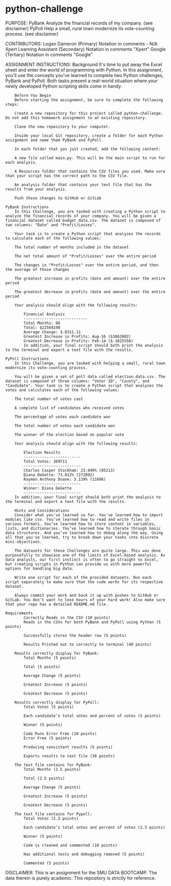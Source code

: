 # python-challenge

PURPOSE:
    PyBank
        Analyze the financial records of my company. (see disclaimer)
    PyPoll
        Help a small, rural town modernize its vote-counting process. (see disclaimer)

CONTRIBUTORS:
    Logan Dameron (Primary)
        Notation in comments - N/A
    Xpert Learning Assistant (Secondary)
        Notation in comments "Xpert"
    Google (Tertiary)
        Notation in comments "Google" 

ASSIGNMENT INSTRUCTIONS:
    Background
        It's time to put away the Excel sheet and enter the world of programming with Python. In this assignment, you'll use the concepts you've learned to complete two Python challenges, PyBank and PyPoll. Both tasks present a real-world situation where your newly developed Python scripting skills come in handy.
        
        Before You Begin
        Before starting the assignment, be sure to complete the following steps:
        
        Create a new repository for this project called python-challenge. Do not add this homework assignment to an existing repository.
        
        Clone the new repository to your computer.
        
        Inside your local Git repository, create a folder for each Python assignment and name them PyBank and PyPoll.
        
        In each folder that you just created, add the following content:
        
        A new file called main.py. This will be the main script to run for each analysis.
        
        A Resources folder that contains the CSV files you used. Make sure that your script has the correct path to the CSV file.
        
        An analysis folder that contains your text file that has the results from your analysis.
        
        Push these changes to GitHub or GitLab
        
    PyBank Instructions
        In this Challenge, you are tasked with creating a Python script to analyze the financial records of your company. You will be given a financial dataset called budget_data.csv. The dataset is composed of two columns: "Date" and "Profit/Losses".
        
        Your task is to create a Python script that analyzes the records to calculate each of the following values:
        
        The total number of months included in the dataset
        
        The net total amount of "Profit/Losses" over the entire period
        
        The changes in "Profit/Losses" over the entire period, and then the average of those changes
        
        The greatest increase in profits (date and amount) over the entire period
        
        The greatest decrease in profits (date and amount) over the entire period
        
        Your analysis should align with the following results:
        
            Financial Analysis
            ----------------------------
            Total Months: 86
            Total: $22564198
            Average Change: $-8311.11
            Greatest Increase in Profits: Aug-16 ($1862002)
            Greatest Decrease in Profits: Feb-14 ($-1825558)
            In addition, your final script should both print the analysis to the terminal and export a text file with the results.
        
    PyPoll Instructions
        In this Challenge, you are tasked with helping a small, rural town modernize its vote-counting process.
        
        You will be given a set of poll data called election_data.csv. The dataset is composed of three columns: "Voter ID", "County", and "Candidate". Your task is to create a Python script that analyzes the votes and calculates each of the following values:
        
        The total number of votes cast
        
        A complete list of candidates who received votes
        
        The percentage of votes each candidate won
        
        The total number of votes each candidate won
        
        The winner of the election based on popular vote
        
        Your analysis should align with the following results:
        
            Election Results
            -------------------------
            Total Votes: 369711
            -------------------------
            Charles Casper Stockham: 23.049% (85213)
            Diana DeGette: 73.812% (272892)
            Raymon Anthony Doane: 3.139% (11606)
            -------------------------
            Winner: Diana DeGette
            -------------------------
        In addition, your final script should both print the analysis to the terminal and export a text file with the results.
        
        Hints and Considerations
        Consider what you've learned so far. You've learned how to import modules like csv. You’ve learned how to read and write files in various formats. You’ve learned how to store content in variables, lists, and dictionaries. You’ve learned how to iterate through basic data structures. And you’ve learned how to debug along the way. Using all that you've learned, try to break down your tasks into discrete mini-objectives.
        
        The datasets for these Challenges are quite large. This was done purposefully to showcase one of the limits of Excel-based analysis. As data analysts, our first instinct is often to go straight to Excel, but creating scripts in Python can provide us with more powerful options for handling big data.
        
        Write one script for each of the provided datasets. Run each script separately to make sure that the code works for its respective dataset.
        
        Always commit your work and back it up with pushes to GitHub or GitLab. You don't want to lose hours of your hard work! Also make sure that your repo has a detailed README.md file.
        
    Requirements
            Correctly Reads in the CSV (10 points)
            Reads in the CSVs for both PyBank and PyPoll using Python (5 points)
            
            Successfully stores the header row (5 points)
            
            Results Printed out to correctly to terminal (40 points)
            
        Results correctly display for PyBank:
            Total Months (5 points)
            
            Total (5 points)
            
            Average Change (5 points)
            
            Greatest Increase (5 points)
            
            Greatest Decrease (5 points)
            
        Results correctly display for PyPoll:
            Total Votes (5 points)
            
            Each candidate’s total votes and percent of votes (5 points)
            
            Winner (5 points)
            
            Code Runs Error Free (10 points)
            Error Free (5 points)
            
            Producing consistent results (5 points)
            
            Exports results to text file (30 points)
            
        The text file contains for PyBank:
            Total Months (2.5 points)
            
            Total (2.5 points)
            
            Average Change (5 points)
            
            Greatest Increase (5 points)
            
            Greatest Decrease (5 points)
            
        The text file contains for Pypoll:
            Total Votes (2.5 points)
            
            Each candidate’s total votes and percent of votes (2.5 points)
            
            Winner (5 points)
            
            Code is cleaned and commented (10 points)
            
            Has additional tests and debugging removed (5 points)
            
            Commented (5 points)

DISCLAIMER:
    This is an assignment for the SMU DATA BOOTCAMP. The data therein is purely academic. This repository is strictly for reference. 
